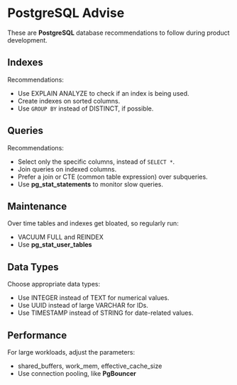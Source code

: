 # PostgreSQL Advise

These are **PostgreSQL** database recommendations to follow during product development.

## Indexes
Recommendations:
- Use EXPLAIN ANALYZE to check if an index is being used.
- Create indexes on sorted columns.
- Use `GROUP BY` instead of DISTINCT, if possible.

## Queries
Recommendations:
- Select only the specific columns, instead of `SELECT *`. 
- Join queries on indexed columns.
- Prefer a join or CTE (common table expression) over subqueries.
- Use **pg_stat_statements** to monitor slow queries.

## Maintenance
Over time tables and indexes get bloated, so regularly run:
- VACUUM FULL and REINDEX
- Use **pg_stat_user_tables**

## Data Types
Choose appropriate data types:
- Use INTEGER instead of TEXT for numerical values.
- Use UUID instead of large VARCHAR for IDs.
- Use TIMESTAMP instead of STRING for date-related values.

## Performance
For large workloads, adjust the parameters:
- shared_buffers, work_mem, effective_cache_size
- Use connection pooling, like **PgBouncer**
